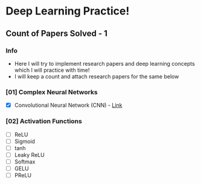 # Deep Learning Practice!

## Count of Papers Solved - 1

### Info
- Here I will try to implement research papers and deep learning concepts which I will practice with time!
- I will keep a count and attach research papers for the same below

### [01] Complex Neural Networks
- [x] Convolutional Neural Network (CNN) - [Link](http://yann.lecun.com/exdb/publis/pdf/lecun-89e.pdf)

### [02] Activation Functions
- [ ] ReLU
- [ ] Sigmoid
- [ ] tanh
- [ ] Leaky ReLU
- [ ] Softmax
- [ ] GELU
- [ ] PReLU
